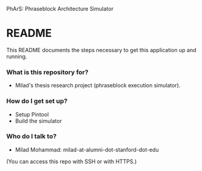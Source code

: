 PhArS: Phraseblock Architecture Simulator

# README #

This README documents the steps necessary to get this application up and running.

### What is this repository for? ###

* Milad's thesis research project (phraseblock execution simulator).

### How do I get set up? ###

* Setup Pintool
* Build the simulator

### Who do I talk to? ###

* Milad Mohammad: milad-at-alumni-dot-stanford-dot-edu


(You can access this repo with SSH or with HTTPS.)
